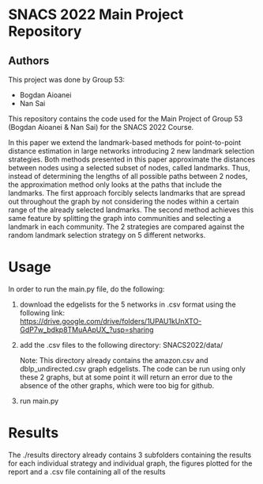 # SNACS 2022 Main Project Repository

## Authors
This project was done by Group 53:
- Bogdan Aioanei
- Nan Sai

This repository contains the code used for the Main Project of Group 53 (Bogdan Aioanei & Nan Sai) for the SNACS 2022 Course. 

In this paper we extend the landmark-based methods for point-to-point distance estimation in large networks introducing 2 new landmark selection strategies. Both methods presented in this paper approximate the distances between nodes using a selected subset of nodes, called landmarks. Thus, instead of determining the lengths of all possible paths between 2 nodes, the approximation method only looks at the paths that include the landmarks. The first approach forcibly selects landmarks that are spread out throughout the graph by not considering the nodes within a certain range of the already selected landmarks. The second method achieves this same feature by splitting the graph into communities and selecting a landmark in each community. The 2 strategies are compared against the random landmark selection strategy on 5 different networks.


# Usage
In order to run the main.py file, do the following:
1) download the edgelists for the 5 networks in .csv format using the following link:  
  https://drive.google.com/drive/folders/1UPAU1kUnXTO-GdP7w_bdkp8TMuAApUX_?usp=sharing
  
2) add the .csv files to the following directory: SNACS2022/data/ 

   Note: This directory already contains the amazon.csv and dblp_undirected.csv graph edgelists. The code can be run using only these 2 graphs, but at some point it will return an error due to the absence of the other graphs, which were too big for github. 
   
3) run main.py

# Results
The ./results directory already contains 3 subfolders containing the results for each individual strategy and individual graph, the figures plotted for the report and a .csv file containing all of the results

